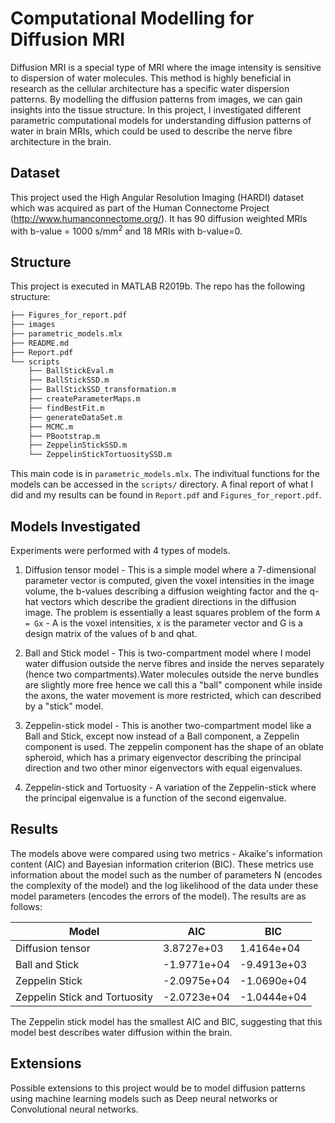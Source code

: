 # Computational Modelling for Diffusion MRI

Diffusion MRI is a special type of MRI where the image intensity is sensitive to dispersion of water molecules. 
This method is highly beneficial in research as the cellular architecture has a specific water dispersion patterns. By modelling
the diffusion patterns from images, we can gain insights into the tissue structure. In this project, I investigated different 
parametric computational models for understanding diffusion patterns of water in brain MRIs, which could be used to describe 
the nerve fibre architecture in the brain.

## Dataset

This project used the High Angular Resolution Imaging (HARDI) dataset which was
acquired as part of the Human Connectome Project (http://www.humanconnectome.org/). It has 90 diffusion weighted MRIs
with b-value = 1000 s/mm<sup>2</sup> and 18 MRIs with b-value=0.

## Structure

This project is executed in MATLAB R2019b. The repo has the following structure:

```bash
├── Figures_for_report.pdf
├── images
├── parametric_models.mlx
├── README.md
├── Report.pdf
└── scripts
    ├── BallStickEval.m
    ├── BallStickSSD.m
    ├── BallStickSSD_transformation.m
    ├── createParameterMaps.m
    ├── findBestFit.m
    ├── generateDataSet.m
    ├── MCMC.m
    ├── PBootstrap.m
    ├── ZeppelinStickSSD.m
    └── ZeppelinStickTortuositySSD.m
```
This main code is in ``parametric_models.mlx``. The indivitual functions for the models 
can be accessed in the `scripts/` directory. A final report of what I did and my results
can be found in `Report.pdf` and `Figures_for_report.pdf`.

## Models Investigated

Experiments were performed with 4 types of models.

1. Diffusion tensor model - This is a simple model where a 7-dimensional parameter vector is computed, given the 
   voxel intensities in the image volume, the b-values describing a diffusion weighting factor 
   and the q-hat vectors which describe the gradient directions in the diffusion image. The problem is essentially a least
   squares problem of the form ``A = Gx`` - A is the voxel intensities, x is the parameter vector and G is a design matrix
   of the values of b and qhat.
   
2. Ball and Stick model - This is two-compartment model where I model water diffusion outside the nerve fibres and inside the
   nerves separately (hence two compartments).Water molecules outside the nerve bundles are slightly more free hence we call this
   a "ball" component while inside the axons, the water movement is more restricted, which can described by a
   "stick" model.
   
2. Zeppelin-stick model - This is another two-compartment model like a Ball and Stick, except now instead of a 
   Ball component, a Zeppelin component is used. The zeppelin component has the shape of an oblate spheroid, which 
   has a primary eigenvector describing the principal direction and two other minor eigenvectors with equal eigenvalues.
   
3. Zeppelin-stick and Tortuosity - A variation of the Zeppelin-stick where the principal eigenvalue is a function of the second eigenvalue.

## Results

The models above were compared using two metrics - Akaike's information content (AIC) and Bayesian information criterion (BIC).
These metrics use information about the model such as the number of parameters N (encodes the complexity of the model) and the log likelihood of the data under these 
model parameters (encodes the errors of the model). The results are as follows:

Model | AIC | BIC
---|---|---|
Diffusion tensor | 3.8727e+03 | 1.4164e+04
Ball and Stick  | -1.9771e+04 | -9.4913e+03
Zeppelin Stick | -2.0975e+04 | -1.0690e+04
Zeppelin Stick and Tortuosity | -2.0723e+04| -1.0444e+04

The Zeppelin stick model has the smallest AIC and BIC, suggesting that this model best describes water diffusion within the brain.

## Extensions

Possible extensions to this project would be to model diffusion patterns using machine learning models such as Deep neural networks or
Convolutional neural networks. 
